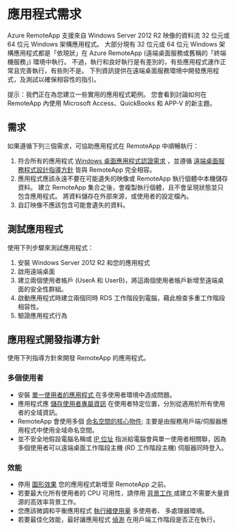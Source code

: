 
<properties
    pageTitle="Azure RemoteApp 的應用程式需求 | Microsoft Azure"
    description="了解您想要用於 Azure RemoteApp 的應用程式需求"
    services="remoteapp"
    documentationCenter=""
    authors="lizap"
    manager="mbaldwin" />

<tags
    ms.service="remoteapp"
    ms.workload="compute"
    ms.tgt_pltfrm="na"
    ms.devlang="na"
    ms.topic="article"
    ms.date="12/05/2015"
    ms.author="elizapo" />



# 應用程式需求
Azure RemoteApp 支援來自 Windows Server 2012 R2 映像的資料流 32 位元或 64 位元 Windows 架構應用程式。 大部分現有 32 位元或 64 位元 Windows 架構應用程式都是「依現狀」在 Azure RemoteApp (遠端桌面服務或舊稱的「終端機服務」) 環境中執行。 不過，執行和良好執行是有差別的，有些應用程式運作正常且完善執行，有些則不是。 下列資訊提供在遠端桌面服務環境中開發應用程式，及測試以確保相容性的指引。

提示：我們正在為您建立一些實用的應用程式範例。 您會看到討論如何在 RemoteApp 內使用 Microsoft Access、QuickBooks 和 APP-V 的新主題。

## 需求
如果遵循下列三個需求，可協助應用程式在 RemoteApp 中順暢執行：

1.  符合所有的應用程式 [Windows 桌面應用程式認證需求](https://msdn.microsoft.com/library/windows/desktop/hh749939.aspx) ，並遵循 [遠端桌面服務程式設計指導方針](https://msdn.microsoft.com/library/aa383490.aspx) 皆與 RemoteApp 完全相容。
2.  應用程式應該永遠不要在可能遺失的映像或 RemoteApp 執行個體中本機儲存資料。  建立 RemoteApp 集合之後，會複製執行個體，且不會呈現狀態並只包含應用程式。 將資料儲存在外部來源，或使用者的設定檔內。
3.  自訂映像不應該包含可能會遺失的資料。  

## 測試應用程式
使用下列步驟來測試應用程式：

1.  安裝 Windows Server 2012 R2 和您的應用程式
2.  啟用遠端桌面
3.  建立兩個使用者帳戶 (UserA 和 UserB)，將這兩個使用者帳戶新增至遠端桌面的安全性群組。
4.  啟動應用程式時建立兩個同時 RDS 工作階段到電腦，藉此檢查多重工作階段相容性。
5.  驗證應用程式行為

## 應用程式開發指導方針
使用下列指導方針來開發 RemoteApp 的應用程式。

### 多個使用者

- 安裝 [單一使用者的應用程式 ](https://msdn.microsoft.com/library/aa380661.aspx)在多使用者環境中造成問題。
- 應用程式應 [儲存使用者專屬資訊](https://msdn.microsoft.com/library/aa383452.aspx) 在使用者特定位置，分別從適用於所有使用者的全域資訊。
- RemoteApp 會使用多個 [命名空間的核心物件](https://msdn.microsoft.com/library/aa382954.aspx); 主要是由服務用戶端/伺服器應用程式中使用全域命名空間。
- 並不安全地假設電腦名稱或 [IP 位址](https://msdn.microsoft.com/library/aa382942.aspx) 指派給電腦會與單一使用者相關聯，因為多個使用者可以遠端桌面工作階段主機 (RD 工作階段主機) 伺服器同時登入。

### 效能
- 停用 [圖形效果](https://msdn.microsoft.com/library/aa380822.aspx) 您的應用程式新增至 RemoteApp 之前。
- 若要最大化所有使用者的 CPU 可用性，請停用 [背景工作 ](https://msdn.microsoft.com/library/aa380665.aspx) 或建立不需要大量資源的高效率背景工作。
- 您應該微調和平衡應用程式 [執行緒使用量](https://msdn.microsoft.com/library/aa383520.aspx) 多使用者、 多處理器環境。
- 若要最佳化效能，最好讓應用程式 [偵測](https://msdn.microsoft.com/library/aa380798.aspx) 在用戶端工作階段是否正在執行。

